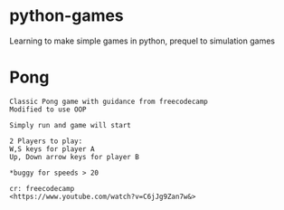 # python-games
Learning to make simple games in python, prequel to simulation games

<h1>Pong</h1>

```
Classic Pong game with guidance from freecodecamp
Modified to use OOP

Simply run and game will start

2 Players to play:
W,S keys for player A
Up, Down arrow keys for player B

*buggy for speeds > 20

cr: freecodecamp
<https://www.youtube.com/watch?v=C6jJg9Zan7w&>
```